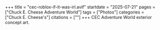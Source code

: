 +++
title = "cec-roblox-if-it-was-irl.avif"
startdate = "2025-07-21"
pages = ["Chuck E. Cheese Adventure World"]
tags = ["Photos"]
categories = ["Chuck E. Cheese's"]
citations = [""]
+++
CEC Adventure World exterior concept art.
